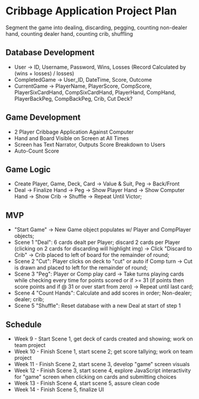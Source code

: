 # Cribbage Application Project Plan
Segment the game into dealing, discarding, pegging, counting non-dealer hand,
counting dealer hand, counting crib, shuffling

## Database Development
- User -> ID, Username, Password, Wins, Losses (Record Calculated by 
  (wins + losses) / losses)
- CompletedGame -> User_ID, DateTime, Score, Outcome
- CurrentGame -> PlayerName, PlayerScore, CompScore, PlayerSixCardHand, 
  CompSixCardHand, PlayerHand, CompHand, PlayerBackPeg, CompBackPeg, Crib, Cut
  Deck?
  
## Game Development
- 2 Player Cribbage Application Against Computer
- Hand and Board Visible on Screen at All Times
- Screen has Text Narrator, Outputs Score Breakdown to Users
- Auto-Count Score

## Game Logic
- Create Player, Game, Deck, Card -> Value & Suit, Peg -> Back/Front
- Deal -> Finalize Hand -> Peg -> Show Player Hand -> Show Computer Hand -> 
  Show Crib -> Shuffle -> Repeat Until Victor;

## MVP
- "Start Game" -> New Game object populates w/ Player and CompPlayer objects;
- Scene 1 "Deal": 6 cards dealt per Player; discard 2 cards per Player 
  (clicking on 2 cards for discarding will highlight img) -> Click "Discard to 
  Crib" -> Crib placed to left of board for the remainder of round;
- Scene 2 "Cut": Player clicks on deck to "cut" or auto if Comp turn -> Cut is 
  drawn and placed to left for the remainder of round;
- Scene 3 "Peg": Player or Comp play card -> Take turns playing cards while 
  checking every time for points scored or if >= 31 (if points then score
  points and if @ 31 or over start from zero) -> Repeat until last card;
- Scene 4 "Count Hands": Calculate and add scores in order; Non-dealer; dealer;
  crib;
- Scene 5 "Shuffle": Reset database with a new Deal at start of step 1

## Schedule
- Week 9 - Start Scene 1, get deck of cards created and showing; work on team project
- Week 10 - Finish Scene 1, start scene 2; get score tallying; work on team project
- Week 11 - Finish Scene 2, start scene 3, develop "game" screen visuals
- Week 12 - Finish Scene 3, start scene 4, explore JavaScript interactivity for "game" screen when clicking on cards and submitting choices
- Week 13 - Finish Scene 4, start scene 5, assure clean code
- Week 14 - Finish Scene 5, finalize UI
